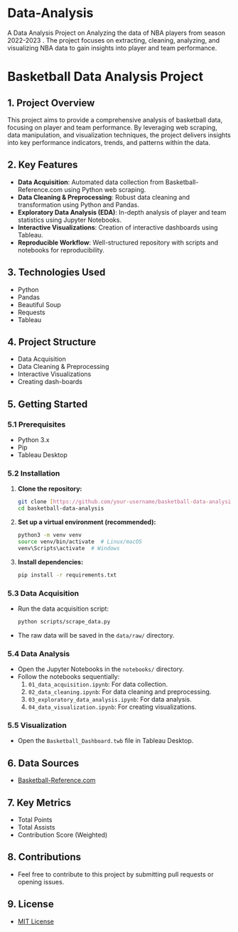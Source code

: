 # Data-Analysis
A Data Analysis Project on Analyzing the data of NBA players from season 2022-2023 . The project focuses on extracting, cleaning, analyzing, and visualizing NBA data to gain insights into player and team performance.

# Basketball Data Analysis Project

## 1. Project Overview
This project aims to provide a comprehensive analysis of basketball data, focusing on player and team performance. By leveraging web scraping, data manipulation, and visualization techniques, the project delivers insights into key performance indicators, trends, and patterns within the data.

## 2. Key Features
* **Data Acquisition**: Automated data collection from Basketball-Reference.com using Python web scraping.
* **Data Cleaning & Preprocessing**: Robust data cleaning and transformation using Python and Pandas.
* **Exploratory Data Analysis (EDA)**: In-depth analysis of player and team statistics using Jupyter Notebooks.
* **Interactive Visualizations**: Creation of interactive dashboards using Tableau.
* **Reproducible Workflow**: Well-structured repository with scripts and notebooks for reproducibility.

## 3. Technologies Used
* Python
* Pandas
* Beautiful Soup
* Requests
* Tableau

## 4. Project Structure
* Data Acquisition
* Data Cleaning & Preprocessing
* Interactive Visualizations
* Creating dash-boards

## 5. Getting Started

### 5.1 Prerequisites
* Python 3.x
* Pip
* Tableau Desktop

### 5.2 Installation

1.  **Clone the repository:**
    ```bash
    git clone [https://github.com/your-username/basketball-data-analysis.git](https://www.google.com/search?q=https://github.com/your-username/basketball-data-analysis.git)
    cd basketball-data-analysis
    ```
2.  **Set up a virtual environment (recommended):**
    ```bash
    python3 -m venv venv
    source venv/bin/activate  # Linux/macOS
    venv\Scripts\activate  # Windows
    ```
3.  **Install dependencies:**
    ```bash
    pip install -r requirements.txt
    ```

### 5.3 Data Acquisition
* Run the data acquisition script:
    ```bash
    python scripts/scrape_data.py
    ```
* The raw data will be saved in the `data/raw/` directory.

### 5.4 Data Analysis
* Open the Jupyter Notebooks in the `notebooks/` directory.
* Follow the notebooks sequentially:
    1.  `01_data_acquisition.ipynb`: For data collection.
    2.  `02_data_cleaning.ipynb`: For data cleaning and preprocessing.
    3.  `03_exploratory_data_analysis.ipynb`: For data analysis.
    4.  `04_data_visualization.ipynb`: For creating visualizations.

### 5.5 Visualization
* Open the `Basketball_Dashboard.twb` file in Tableau Desktop.

## 6. Data Sources
* [Basketball-Reference.com](https://www.basketball-reference.com/)

## 7. Key Metrics
* Total Points
* Total Assists
* Contribution Score (Weighted)

## 8. Contributions
* Feel free to contribute to this project by submitting pull requests or opening issues.

## 9. License
* [MIT License](LICENSE)
